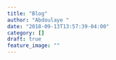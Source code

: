 ```yaml
---
title: "Blog"
author: "Abdoulaye "
date: "2018-09-13T13:57:39-04:00"
category: []
draft: true
feature_image: ""
---
```

